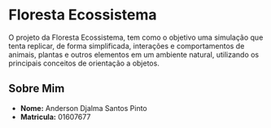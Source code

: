 # Floresta Ecossistema

O projeto da Floresta Ecossistema, tem como o objetivo uma simulação que tenta replicar, de forma simplificada, interações e comportamentos de animais, plantas e outros elementos em um ambiente natural, utilizando os principais conceitos de orientação a objetos.

## Sobre Mim

- **Nome:** Anderson Djalma Santos Pinto
- **Matricula:** 01607677